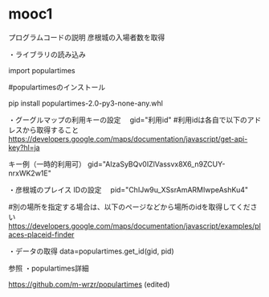 # mooc1
プログラムコードの説明
彦根城の入場者数を取得

・ライブラリの読み込み

import populartimes

#populartimesのインストール

pip install  populartimes-2.0-py3-none-any.whl

・グーグルマップの利用キーの設定　
gid="利用id" 
#利用idは各自で以下のアドレスから取得すること
https://developers.google.com/maps/documentation/javascript/get-api-key?hl=ja

キー例（一時的利用可）
gid="AIzaSyBQv0IZlVassvx8X6_n9ZCUY-nrxWK2w1E" 

・彦根城のプレイス IDの設定　
pid="ChIJw9u_XSsrAmARMIwpeAshKu4" 

#別の場所を指定する場合は、以下のページなどから場所のidを取得してください
https://developers.google.com/maps/documentation/javascript/examples/places-placeid-finder


・データの取得
data=populartimes.get_id(gid, pid)




参照
・populartimes詳細

https://github.com/m-wrzr/populartimes (edited)



